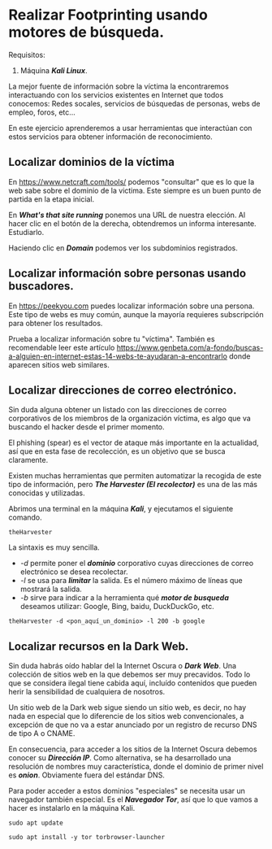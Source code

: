 # Realizar Footprinting usando motores de búsqueda.

Requisitos:
1. Máquina ***Kali Linux***.

La mejor fuente de información sobre la víctima la encontraremos interactuando con los servicios existentes en Internet que todos conocemos: Redes socales, servicios de búsquedas de personas, webs de empleo, foros, etc...

En este ejercicio aprenderemos a usar herramientas que interactúan con estos servicios para obtener información de reconocimiento.

## Localizar dominios de la víctima

En https://www.netcraft.com/tools/ podemos "consultar" que es lo que la web sabe sobre el dominio de la victima. Este siempre es un buen punto de partida en la etapa inicial. 

En ***What's that site running*** ponemos una URL de nuestra elección. Al hacer clic en el botón de la derecha, obtendremos un informa interesante. Estudiarlo.

Haciendo clic en ***Domain*** podemos ver los subdominios registrados.

## Localizar información sobre personas usando buscadores.

En https://peekyou.com puedes localizar información sobre una persona. Este tipo de webs es muy común, aunque la mayoría requieres subscripción para obtener los resultados.

Prueba a localizar información sobre tu "víctima". También es recomendable leer este artículo https://www.genbeta.com/a-fondo/buscas-a-alguien-en-internet-estas-14-webs-te-ayudaran-a-encontrarlo donde aparecen sitios web similares.


## Localizar direcciones de correo electrónico.

Sin duda alguna obtener un listado con las direcciones de correo corporativos de los miembros de la organización víctima, es algo que va buscando el hacker desde el primer momento.

El phishing (spear) es el vector de ataque más importante en la actualidad, así que en esta fase de recolección, es un objetivo que se busca claramente.

Existen muchas herramientas que permiten automatizar la recogida de este tipo de información, pero ***The Harvester (El recolector)*** es una de las más conocidas y utilizadas.

Abrimos una terminal en la máquina ***Kali***, y ejecutamos el siguiente comando.
```
theHarvester
```

La sintaxis es muy sencilla. 
* *-d <dominio>* permite poner el ***dominio*** corporativo cuyas direcciones de correo electrónico se desea recolectar.
* *-l <max>* se usa para ***limitar*** la salida. Es el número máximo de líneas que mostrará la salida.
* *-b <buscador>* sirve para indicar a la herramienta qué ***motor de busqueda*** deseamos utilizar: Google, Bing, baidu, DuckDuckGo, etc.

```
theHarvester -d <pon_aquí_un_dominio> -l 200 -b google
```

## Localizar recursos en la Dark Web.

Sin duda habrás oído hablar del la Internet Oscura o ***Dark Web***. Una colección de sitios web en la que debemos ser muy precavidos. Todo lo que se considera ilegal tiene cabida aquí, incluído contenidos que pueden herir la sensibilidad de cualquiera de nosotros.

Un sitio web de la Dark web sigue siendo un sitio web, es decir, no hay nada en especial que lo diferencie de los sitios web convencionales, a excepción de que no va a estar anunciado por un registro de recurso DNS de tipo A o CNAME.

En consecuencia, para acceder a los sitios de la Internet Oscura debemos conocer su ***Dirección IP***. Como alternativa, se ha desarrollado una resolución de nombres muy característica, donde el dominio de primer nivel es ***onion***. Obviamente fuera del estándar DNS.

Para poder acceder a estos dominios "especiales" se necesita usar un navegador también especial. Es el ***Navegador Tor***, así que lo que vamos a hacer es instalarlo en la máquina Kali.
```
sudo apt update
```
```
sudo apt install -y tor torbrowser-launcher
```

